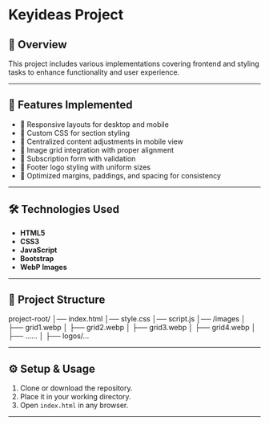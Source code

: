 # Keyideas Project

## 📌 Overview
This project includes various implementations covering frontend and styling tasks to enhance functionality and user experience.

---

## 🚀 Features Implemented
- 🔹 Responsive layouts for desktop and mobile  
- 🔹 Custom CSS for section styling  
- 🔹 Centralized content adjustments in mobile view  
- 🔹 Image grid integration with proper alignment  
- 🔹 Subscription form with validation  
- 🔹 Footer logo styling with uniform sizes  
- 🔹 Optimized margins, paddings, and spacing for consistency  

---

## 🛠️ Technologies Used
- **HTML5**  
- **CSS3**  
- **JavaScript**  
- **Bootstrap**  
- **WebP Images**  

---

## 📂 Project Structure
project-root/
│── index.html
│── style.css
│── script.js
│── /images
│ ├── grid1.webp
│ ├── grid2.webp
│ ├── grid3.webp
│ ├── grid4.webp
│ ├── ......
│ ├── logos/...

---

## ⚙️ Setup & Usage
1. Clone or download the repository.  
2. Place it in your working directory.  
3. Open `index.html` in any browser.  

---
